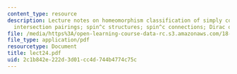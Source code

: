```yaml
---
content_type: resource
description: Lecture notes on homeomorphism classification of simply connected 4-manifolds;
  intersection pairings; spin^c structures; spin^c connections; Dirac operator.
file: /media/https%3A/open-learning-course-data-rc.s3.amazonaws.com/18-966-geometry-of-manifolds-spring-2007/2c1b842e222d3d01cc4d744b4774c75c_lect24.pdf
file_type: application/pdf
resourcetype: Document
title: lect24.pdf
uid: 2c1b842e-222d-3d01-cc4d-744b4774c75c
---
```

